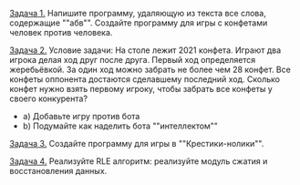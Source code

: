 [Задача 1.](https://github.com/allseenn/python/blob/main/05.Tasks/01.py) Напишите программу, удаляющую из текста все слова, содержащие ""абв"".
Создайте программу для игры с конфетами человек против человека.

[Задача 2.](https://github.com/allseenn/python/blob/main/05.Tasks/02.py) Условие задачи: На столе лежит 2021 конфета. Играют два игрока делая ход друг после друга. Первый ход определяется жеребьёвкой. За один ход можно забрать не более чем 28 конфет. Все конфеты оппонента достаются сделавшему последний ход. Сколько конфет нужно взять первому игроку, чтобы забрать все конфеты у своего конкурента?
- a) Добавьте игру против бота
- b) Подумайте как наделить бота ""интеллектом""

[Задача 3.](https://github.com/allseenn/python/blob/main/05.Tasks/03.py) Создайте программу для игры в ""Крестики-нолики"".

[Задача 4.](https://github.com/allseenn/python/blob/main/05.Tasks/04.py) Реализуйте RLE алгоритм: реализуйте модуль сжатия и восстановления данных.